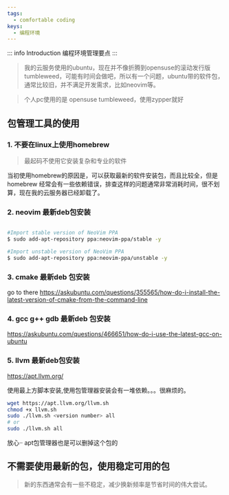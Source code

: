 ```yaml
---
tags:
  - comfortable coding
keys:
  - 编程环境
---
```

::: info Introduction
编程环境管理要点
:::
> 我的云服务使用的ubuntu，现在并不像折腾到opensuse的滚动发行版 tumbleweed，可能有时间会做吧，所以有一个问题，ubuntu带的软件包，通常比较旧，并不满足开发需求，比如neovim等。

> 个人pc使用的是 opensuse tumbleweed，使用zypper就好

## 包管理工具的使用
### 1. 不要在linux上使用homebrew

> 最起码不使用它安装复杂和专业的软件

当初使用homebrew的原因是，可以获取最新的软件安装包，而且比较全，但是homebrew 经常会有一些依赖错误，排查这样的问题通常非常消耗时间，很不划算，现在我的云服务器已经卸载了。

### 2. neovim 最新deb包安装

```bash

#Import stable version of NeoVim PPA
$ sudo add-apt-repository ppa:neovim-ppa/stable -y

#Import unstable version of NeoVim PPA
$ sudo add-apt-repository ppa:neovim-ppa/unstable -y
```

### 3. cmake 最新deb 包安装

go to there
https://askubuntu.com/questions/355565/how-do-i-install-the-latest-version-of-cmake-from-the-command-line

### 4. gcc g++ gdb 最新deb 包安装

https://askubuntu.com/questions/466651/how-do-i-use-the-latest-gcc-on-ubuntu

### 5. llvm 最新deb包安装


https://apt.llvm.org/

使用最上方脚本安装,使用包管理器安装会有一堆依赖。。。很麻烦的。

```bash
wget https://apt.llvm.org/llvm.sh
chmod +x llvm.sh
sudo ./llvm.sh <version number> all
# or
sudo ./llvm.sh all
```

放心·· apt包管理器也是可以删掉这个包的

## 不需要使用最新的包，使用稳定可用的包

> 新的东西通常会有一些不稳定，减少换新频率是节省时间的伟大尝试。
